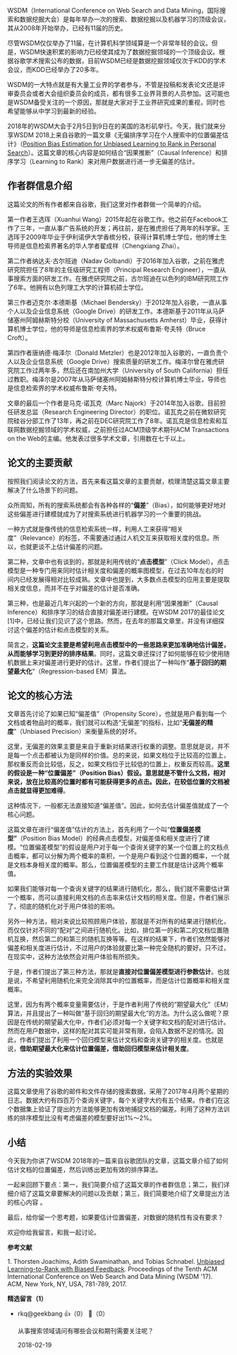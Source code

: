 WSDM（International Conference on Web Search and Data Mining，国际搜索和数据挖掘大会）是每年举办一次的搜索、数据挖掘以及机器学习的顶级会议，其从2008年开始举办，已经有11届的历史。

尽管WSDM仅仅举办了11届，在计算机科学领域算是一个非常年轻的会议。但是，WSDM快速积累的影响力已经使其成为了数据挖掘领域的一个顶级会议。根据谷歌学术搜索公布的数据，目前WSDM已经是数据挖掘领域仅次于KDD的学术会议，而KDD已经举办了20多年。

WSDM的一大特点就是有大量工业界的学者参与，不管是投稿和发表论文还是评审委员会或者大会组织委员会的成员，都有很多工业界背景的人员参加。这可能也是WSDM备受关注的一个原因，那就是大家对于工业界研究成果的重视，同时也希望能够从中学习到最新的经验。

2018年的WSDM大会于2月5日到9日在的美国的洛杉矶举行。今天，我们就来分享WSDM 2018上来自谷歌的一篇文章《无偏排序学习在个人搜索中的位置偏差估计》（[Position Bias Estimation for Unbiased Learning to Rank in Personal Search](https://static.googleusercontent.com/media/research.google.com/zh-CN//pubs/archive/46485.pdf)）。这篇文章的核心内容是如何结合“因果推断”（Causal Inference）和排序学习（Learning to Rank）来对用户数据进行进一步无偏差的估计。

## 作者群信息介绍

这篇论文的所有作者都来自谷歌，我们这里对作者群做一个简单的介绍。

第一作者王选珲（Xuanhui Wang）2015年起在谷歌工作。他之前在Facebook工作了三年，一直从事广告系统的开发；再往前，是在雅虎担任了两年的科学家。王选珲于2009年毕业于伊利诺伊大学香槟分校，获得计算机博士学位，他的博士生导师是信息检索界著名的华人学者翟成祥（Chengxiang Zhai）。

第二作者纳达夫⋅古尔班迪（Nadav Golbandi）于2016年加入谷歌，之前在雅虎研究院担任了8年的主任级研究工程师（Principal Research Engineer），一直从事搜索方面的研发工作。在雅虎研究院之前，古尔班迪在以色列的IBM研究院工作了6年。他拥有以色列理工大学的计算机硕士学位。

第三作者迈克尔⋅本德斯基（Michael Bendersky）于2012年加入谷歌，一直从事个人以及企业信息系统（Google Drive）的研发工作。本德斯基于2011年从马萨储塞州阿姆赫斯特分校（University of Massachusetts Amherst）毕业，获得计算机博士学位，他的导师是信息检索界的学术权威布鲁斯⋅夸夫特（Bruce Croft）。

第四作者唐纳德⋅梅泽尔（Donald Metzler）也是2012年加入谷歌的，一直负责个人以及企业信息系统（Google Drive）搜索质量的研发工作。梅泽尔曾在雅虎研究院工作过两年多，然后还在南加州大学（University of South California）担任过教职。梅泽尔是2007年从马萨储塞州阿姆赫斯特分校计算机博士毕业，导师也是信息检索界的学术权威布鲁斯⋅夸夫特。

文章的最后一个作者是马克⋅诺瓦克（Marc Najork）于2014年加入谷歌，目前担任研发总监（Research Engineering Director）的职位。诺瓦克之前在微软研究院硅谷分部工作了13年，再之前在DEC研究院工作了8年。诺瓦克是信息检索和互联网数据挖掘领域的学术权威，之前担任过ACM顶级学术期刊ACM Transactions on the Web的主编。他发表过很多学术文章，引用数在七千以上。

## 论文的主要贡献

按照我们阅读论文的方法，首先来看这篇文章的主要贡献，梳理清楚这篇文章主要解决了什么场景下的问题。

众所周知，所有的搜索系统都会有各种各样的“**偏差**”（Bias），如何能够更好地对这些偏差进行建模就成为了对搜索系统进行机器学习的一个重要的挑战。

一种方式就是像传统的信息检索系统一样，利用人工来获得“相关度”（Relevance）的标签，不需要通过通过人机交互来获取相关度的信息。所以，也就更谈不上估计偏差的问题。

第二种，文章中也有谈到的，那就是利用传统的“**点击模型**”（Click Model）。点击模型是一种专门用来同时估计相关度和偏差的概率图模型，在过去10年左右的时间内已经发展得相对比较成熟。文章中也提到，大多数点击模型的应用主要是提取相关度信息，而并不在乎对偏差的估计是否准确。

第三种，也是最近几年兴起的一个新的方向，那就是利用“因果推断”（Causal Inference）和排序学习的结合直接对偏差进行建模。在WSDM 2017的最佳论文\[1]中，已经让我们见识了这个思路。然而，在去年的那篇文章里，并没有详细探讨这个偏差的估计和点击模型的关系。

简言之，**这篇论文主要是希望利用点击模型中的一些思路来更加准确地估计偏差，从而能够学习到更好的排序结果**。同时，这篇文章还探讨了如何能够在较少使用随机数据上来对偏差进行更好的估计。这里，作者们提出了一种叫作“**基于回归的期望最大化**”（Regression-based EM）算法。

## 论文的核心方法

文章首先讨论了如果已知“偏差值”（Propensity Score），也就是用户看到每一个文档或者物品时的概率，我们就可以构造“无偏差”的指标，比如“**无偏差的精度**”（Unbiased Precision）来衡量系统的好坏。

这里，无偏差的效果主要是来自于重新对结果进行权重的调整。意思就是说，并不是每一个点击都被认为是同样的价值。总的来说，如果文档位于比较高的位置上，那权重反而会比较低，反之，如果文档位于比较低的位置上，权重反而较高。**这里的假设是一种“位置偏差”（Position Bias）假设。意思就是不管什么文档，相对来说，放在比较高的位置时都有可能获得更多的点击。因此，在较低位置的文档被点击就显得更加难得**。

这种情况下，一般都无法直接知道“偏差值”。因此，如何去估计偏差值就成了一个核心问题。

这篇文章在进行“偏差值”估计的方法上，首先利用了一个叫“**位置偏差模型”**（Position Bias Model）的经典点击模型，对偏差值和相关度进行了建模。“位置偏差模型”的假设是用户对于每一个查询关键字的某一个位置上的文档点击概率，都可以分解为两个概率的乘积，一个是用户看到这个位置的概率，一个就是文档本身相关度的概率。那么，位置偏差模型的主要工作就是估计这两个概率值。

如果我们能够对每一个查询关键字的结果进行随机化，那么，我们就不需要估计第一个概率，而可以直接利用文档的点击率来估计文档的相关度。但是，作者们展示了，彻底的随机化对于用户体验的影响。

另外一种方法，相对来说比较照顾用户体验，那就是不对所有的结果进行随机化，而仅仅针对不同的“配对”之间进行随机化。比如，排位第一的和第二的文档位置随机互换，然后第二的和第三的随机互换等等。在这样的结果下，作者们依然能够对偏差和相关度进行估计，不过用户的体验就要比第一种完全随机的要好。只不过，在现实中，这种方法依然会对用户体验有所损失。

于是，作者们提出了第三种方法，那就是**直接对位置偏差模型进行参数估计**。也就是说，不希望利用随机化来完全消除其中的位置概率，而是估计位置概率和相关度概率。

这里，因为有两个概率变量需要估计，于是作者利用了传统的“期望最大化”（EM）算法，并且提出了一种叫做“基于回归的期望最大化”的方法。为什么这么做呢？原因是在传统的期望最大化中，作者们必须对每一个关键字和文档的配对进行估计。然而在用户数据中，这样的配对其实可能非常有限，会陷入数据不足的情况。因此，作者们提出了利用一个回归模型来估计文档和查询关键字的相关度。也就是说，**借助期望最大化来估计位置偏差，借助回归模型来估计相关度**。

## 方法的实验效果

这篇文章使用了谷歌的邮件和文件存储的搜索数据，采用了2017年4月两个星期的日志。数据大约有四百万个查询关键字，每个关键字大约有五个结果。作者们在这个数据集上验证了提出的方法能够更加有效地捕捉文档的偏差。利用了这种方法训练的排序模型比没有考虑偏差的模型要好出1%～2%。

## 小结

今天我为你讲了WSDM 2018年的一篇来自谷歌团队的文章，这篇文章介绍了如何估计文档的位置偏差，然后训练出更加有效的排序算法。

一起来回顾下要点：第一，我们简要介绍了这篇文章的作者群信息；第二，我们详细介绍了这篇文章要解决的问题以及贡献；第三，我们简要地介绍了文章提出方法的核心内容 。

最后，给你留一个思考题，如果要估计位置偏差，对数据的随机性有没有要求？

欢迎你给我留言，和我一起讨论。

**参考文献**

1\. Thorsten Joachims, Adith Swaminathan, and Tobias Schnabel. [Unbiased Learning-to-Rank with Biased Feedback](http://delivery.acm.org/10.1145/3020000/3018699/p781-joachims.pdf?ip=185.211.133.206&id=3018699&acc=CHORUS&key=4D4702B0C3E38B35.4D4702B0C3E38B35.4D4702B0C3E38B35.6D218144511F3437&__acm__=1518920527_3cf6dd96729ff3e596bb6901c8230cb1). Proceedings of the Tenth ACM International Conference on Web Search and Data Mining (WSDM '17). ACM, New York, NY, USA, 781-789, 2017.
<div><strong>精选留言（1）</strong></div><ul>
<li><span>rkq@geekbang</span> 👍（0） 💬（0）<p>从事搜索领域请问有哪些会议和期刊需要关注呢？</p>2018-02-19</li><br/>
</ul>